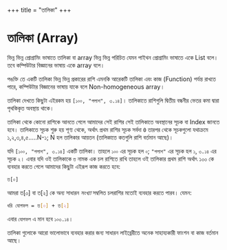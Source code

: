 +++
title = "তালিকা"
+++

# তালিকা (Array)

ভিন্ন ভিন্ন প্রোগ্রামিং ভাষাতে তালিকা বা array ভিন্ন ভিন্ন পরিচিত যেমন পাইথন প্রোগ্রামিং ভাষাতে একে List বলে। তবে কম্পিউটার বিজ্ঞানের ভাষায় একে array বলে।

পঙক্তি তে একটি তালিকা ভিন্ন ভিন্ন প্রকারের রাশি এমনকি আরেকটি তালিকা এবং কাজ (Function) পর্যন্ত রাখতে পারে, কম্পিউটার বিজ্ঞানের ভাষায় যাকে বলে Non-homogeneous array।

তালিকা দেখতে কিছুটা এইরকম হয় `[১০০, "পলাশ", ৩.১৪]`। তালিকাতে রাশিগুলি দ্বিতীয় বন্ধনীর ভেতর কমা দ্বারা পৃথকিকৃত অবস্থায় থাকে।

তালিকা থেকে কোনো রাশিকে আনতে গেলে আমাদের সেই রাশির সেই তালিকাতে অবস্থানের সূচক বা Index জানতে হবে। তালিকাতে সূচক শুরু হয় শূণ্য থেকে, অর্থাৎ প্রথম রাশির সূচক সর্বদা `0` তারপর থেকে সূচকগুলো যথাক্রমে ১,২,৩,৪,৫.....N-১; N হল তালিকার আয়তন (তালিকাতে কতগুলি রাশি বর্তমান আছে)।

যদি `[১০০, "পলাশ", ৩.১৪]` একটি তালিকা। তাহলে `১০০` এর সূচক হল `০`; `"পলাশ"` এর সূচক হল `১`, `৩.১৪` এর সূচক `২`। এবার যদি ওই তালিকাকে `ত` নামক এক চল রাশিতে রাখি তাহলে ওই তালিকার প্রথম রাশি অর্থাৎ ১০০ কে ব্যবহার করতে গেলে আমাদের কিছুটা এইরূপ কাজ করতে হবে:

```bash
ত[০]
```

আমরা ত[০] বা ত[২] কে অন্য সাধারন *সংখ্যা* সম্বলিত চলরাশির মতোই ব্যবহার করতে পারব। যেমন:

```bash
ধরি যোগফল = ত[০] + ত[২]
```

এবার `যোগফল` এ মান হবে `১০৩.১৪`।

তালিকা গুলোকে আরো ভালোভাবে ব্যবহার করার জন্য সাধারন লাইব্রেরীতে অনেক সাহায্যকারী ফাংশন বা কাজ বর্তমান আছে।
